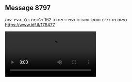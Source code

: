 ## Message 8797

מאות מחבלים חוסלו ועשרות נעצרו:
אוגדה 162 נלחמת בלב העיר עזה
https://www.idf.il/178477

![Video](./8797/8797_media.mp4)
